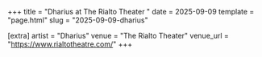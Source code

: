 +++
title = "Dharius at The Rialto Theater "
date = 2025-09-09
template = "page.html"
slug = "2025-09-09-dharius"

[extra]
artist = "Dharius"
venue = "The Rialto Theater"
venue_url = "https://www.rialtotheatre.com/"
+++
